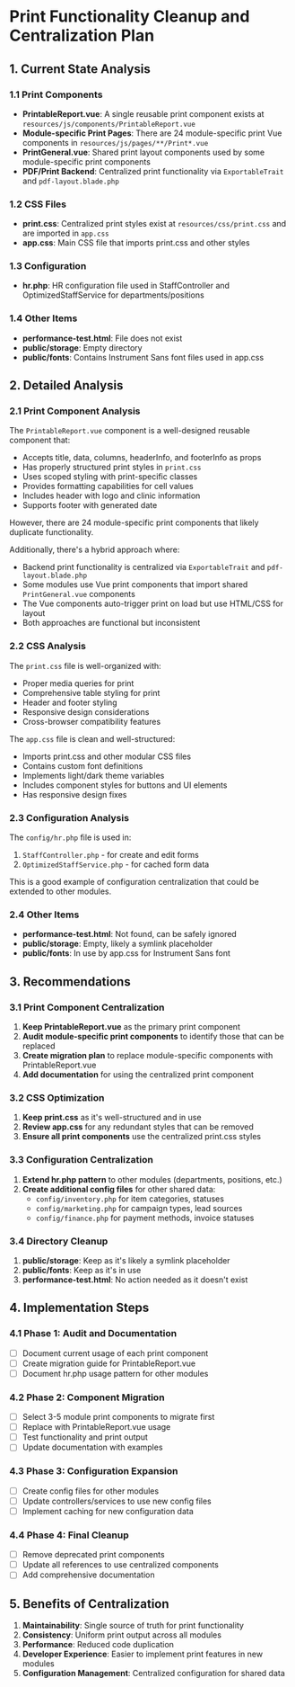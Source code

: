 # Print Functionality Cleanup and Centralization Plan

## 1. Current State Analysis

### 1.1 Print Components
- **PrintableReport.vue**: A single reusable print component exists at `resources/js/components/PrintableReport.vue`
- **Module-specific Print Pages**: There are 24 module-specific print Vue components in `resources/js/pages/**/Print*.vue`
- **PrintGeneral.vue**: Shared print layout components used by some module-specific print components
- **PDF/Print Backend**: Centralized print functionality via `ExportableTrait` and `pdf-layout.blade.php`

### 1.2 CSS Files
- **print.css**: Centralized print styles exist at `resources/css/print.css` and are imported in `app.css`
- **app.css**: Main CSS file that imports print.css and other styles

### 1.3 Configuration
- **hr.php**: HR configuration file used in StaffController and OptimizedStaffService for departments/positions

### 1.4 Other Items
- **performance-test.html**: File does not exist
- **public/storage**: Empty directory
- **public/fonts**: Contains Instrument Sans font files used in app.css

## 2. Detailed Analysis

### 2.1 Print Component Analysis
The `PrintableReport.vue` component is a well-designed reusable component that:
- Accepts title, data, columns, headerInfo, and footerInfo as props
- Has properly structured print styles in `print.css`
- Uses scoped styling with print-specific classes
- Provides formatting capabilities for cell values
- Includes header with logo and clinic information
- Supports footer with generated date

However, there are 24 module-specific print components that likely duplicate functionality.

Additionally, there's a hybrid approach where:
- Backend print functionality is centralized via `ExportableTrait` and `pdf-layout.blade.php`
- Some modules use Vue print components that import shared `PrintGeneral.vue` components
- The Vue components auto-trigger print on load but use HTML/CSS for layout
- Both approaches are functional but inconsistent

### 2.2 CSS Analysis
The `print.css` file is well-organized with:
- Proper media queries for print
- Comprehensive table styling for print
- Header and footer styling
- Responsive design considerations
- Cross-browser compatibility features

The `app.css` file is clean and well-structured:
- Imports print.css and other modular CSS files
- Contains custom font definitions
- Implements light/dark theme variables
- Includes component styles for buttons and UI elements
- Has responsive design fixes

### 2.3 Configuration Analysis
The `config/hr.php` file is used in:
1. `StaffController.php` - for create and edit forms
2. `OptimizedStaffService.php` - for cached form data

This is a good example of configuration centralization that could be extended to other modules.

### 2.4 Other Items
- **performance-test.html**: Not found, can be safely ignored
- **public/storage**: Empty, likely a symlink placeholder
- **public/fonts**: In use by app.css for Instrument Sans font

## 3. Recommendations

### 3.1 Print Component Centralization
1. **Keep PrintableReport.vue** as the primary print component
2. **Audit module-specific print components** to identify those that can be replaced
3. **Create migration plan** to replace module-specific components with PrintableReport.vue
4. **Add documentation** for using the centralized print component

### 3.2 CSS Optimization
1. **Keep print.css** as it's well-structured and in use
2. **Review app.css** for any redundant styles that can be removed
3. **Ensure all print components** use the centralized print.css styles

### 3.3 Configuration Centralization
1. **Extend hr.php pattern** to other modules (departments, positions, etc.)
2. **Create additional config files** for other shared data:
   - `config/inventory.php` for item categories, statuses
   - `config/marketing.php` for campaign types, lead sources
   - `config/finance.php` for payment methods, invoice statuses

### 3.4 Directory Cleanup
1. **public/storage**: Keep as it's likely a symlink placeholder
2. **public/fonts**: Keep as it's in use
3. **performance-test.html**: No action needed as it doesn't exist

## 4. Implementation Steps

### 4.1 Phase 1: Audit and Documentation
- [ ] Document current usage of each print component
- [ ] Create migration guide for PrintableReport.vue
- [ ] Document hr.php usage pattern for other modules

### 4.2 Phase 2: Component Migration
- [ ] Select 3-5 module print components to migrate first
- [ ] Replace with PrintableReport.vue usage
- [ ] Test functionality and print output
- [ ] Update documentation with examples

### 4.3 Phase 3: Configuration Expansion
- [ ] Create config files for other modules
- [ ] Update controllers/services to use new config files
- [ ] Implement caching for new configuration data

### 4.4 Phase 4: Final Cleanup
- [ ] Remove deprecated print components
- [ ] Update all references to use centralized components
- [ ] Add comprehensive documentation

## 5. Benefits of Centralization

1. **Maintainability**: Single source of truth for print functionality
2. **Consistency**: Uniform print output across all modules
3. **Performance**: Reduced code duplication
4. **Developer Experience**: Easier to implement print features in new modules
5. **Configuration Management**: Centralized configuration for shared data